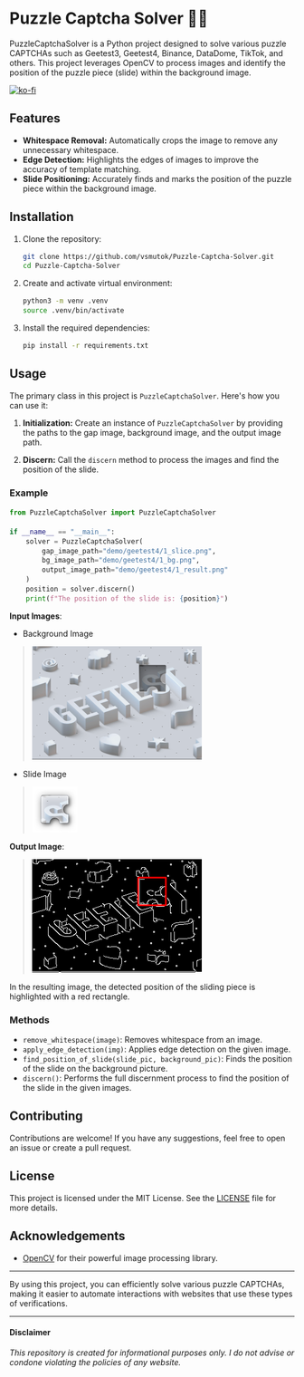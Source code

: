# Puzzle Captcha Solver 🧩🧩

PuzzleCaptchaSolver is a Python project designed to solve various puzzle CAPTCHAs such as Geetest3, Geetest4, Binance, DataDome, TikTok, and others. This project leverages OpenCV to process images and identify the position of the puzzle piece (slide) within the background image.

[![ko-fi](https://ko-fi.com/img/githubbutton_sm.svg)](https://ko-fi.com/C0C7166SRZ)

## Features

- **Whitespace Removal:** Automatically crops the image to remove any unnecessary whitespace.
- **Edge Detection:** Highlights the edges of images to improve the accuracy of template matching.
- **Slide Positioning:** Accurately finds and marks the position of the puzzle piece within the background image.

## Installation

1. Clone the repository:
   ```sh
   git clone https://github.com/vsmutok/Puzzle-Captcha-Solver.git
   cd Puzzle-Captcha-Solver
   ```
2. Create and activate virtual environment:
   ```sh
   python3 -m venv .venv
   source .venv/bin/activate
   ```
3. Install the required dependencies:
   ```sh
   pip install -r requirements.txt
   ```


## Usage

The primary class in this project is `PuzzleCaptchaSolver`. Here's how you can use it:

1. **Initialization:** Create an instance of `PuzzleCaptchaSolver` by providing the paths to the gap image, background image, and the output image path.

2. **Discern:** Call the `discern` method to process the images and find the position of the slide.

### Example

```python
from PuzzleCaptchaSolver import PuzzleCaptchaSolver

if __name__ == "__main__":
    solver = PuzzleCaptchaSolver(
        gap_image_path="demo/geetest4/1_slice.png",
        bg_image_path="demo/geetest4/1_bg.png",
        output_image_path="demo/geetest4/1_result.png"
    )
    position = solver.discern()
    print(f"The position of the slide is: {position}")
```

**Input Images**:
- Background Image
> ![Background Image](demo/geetest4/1_bg.png)
- Slide Image
>![Slide Image](demo/geetest4/1_slice.png)

**Output Image**:
> ![Result Image](demo/geetest4/1_result.png)

In the resulting image, the detected position of the sliding piece is highlighted with a red rectangle.


### Methods

- `remove_whitespace(image)`: Removes whitespace from an image.
- `apply_edge_detection(img)`: Applies edge detection on the given image.
- `find_position_of_slide(slide_pic, background_pic)`: Finds the position of the slide on the background picture.
- `discern()`: Performs the full discernment process to find the position of the slide in the given images.

## Contributing

Contributions are welcome! If you have any suggestions, feel free to open an issue or create a pull request.

## License

This project is licensed under the MIT License. See the [LICENSE](LICENSE) file for more details.

## Acknowledgements

- [OpenCV](https://opencv.org/) for their powerful image processing library.

---

By using this project, you can efficiently solve various puzzle CAPTCHAs, making it easier to automate interactions with websites that use these types of verifications.

___
#### Disclaimer

_This repository is created for informational purposes only. I do not advise or condone violating the policies of any website._

